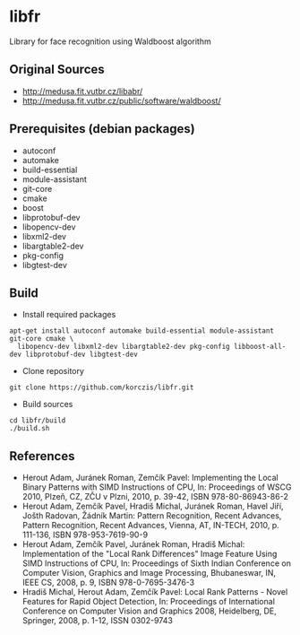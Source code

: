 # libfr

Library for face recognition using Waldboost algorithm

## Original Sources

* http://medusa.fit.vutbr.cz/libabr/
* http://medusa.fit.vutbr.cz/public/software/waldboost/

## Prerequisites (debian packages)

* autoconf 
* automake
* build-essential 
* module-assistant
* git-core
* cmake
* boost
* libprotobuf-dev
* libopencv-dev
* libxml2-dev
* libargtable2-dev
* pkg-config
* libgtest-dev

## Build

* Install required packages

```
apt-get install autoconf automake build-essential module-assistant git-core cmake \
  libopencv-dev libxml2-dev libargtable2-dev pkg-config libboost-all-dev libprotobuf-dev libgtest-dev
```

* Clone repository

```
git clone https://github.com/korczis/libfr.git
```

* Build sources

```
cd libfr/build
./build.sh
```

## References

* Herout Adam, Juránek Roman, Zemčík Pavel: Implementing the Local Binary
Patterns with SIMD Instructions of CPU, In: Proceedings of WSCG 2010, Plzeň,
CZ, ZČU v Plzni, 2010, p. 39-42, ISBN 978-80-86943-86-2
* Herout Adam, Zemčík Pavel, Hradiš Michal, Juránek Roman, Havel Jiří, Jošth
Radovan, Žádník Martin: Pattern Recognition, Recent Advances, Pattern
Recognition, Recent Advances, Vienna, AT, IN-TECH, 2010, p. 111-136, ISBN
978-953-7619-90-9
* Herout Adam, Zemčík Pavel, Juránek Roman, Hradiš Michal: Implementation of the
"Local Rank Differences" Image Feature Using SIMD Instructions of CPU, In:
Proceedings of Sixth Indian Conference on Computer Vision, Graphics and Image
Processing, Bhubaneswar, IN, IEEE CS, 2008, p. 9, ISBN 978-0-7695-3476-3
* Hradiš Michal, Herout Adam, Zemčík Pavel: Local Rank Patterns - Novel Features
for Rapid Object Detection, In: Proceedings of International Conference on
Computer Vision and Graphics 2008, Heidelberg, DE, Springer, 2008, p. 1-12,
ISSN 0302-9743
